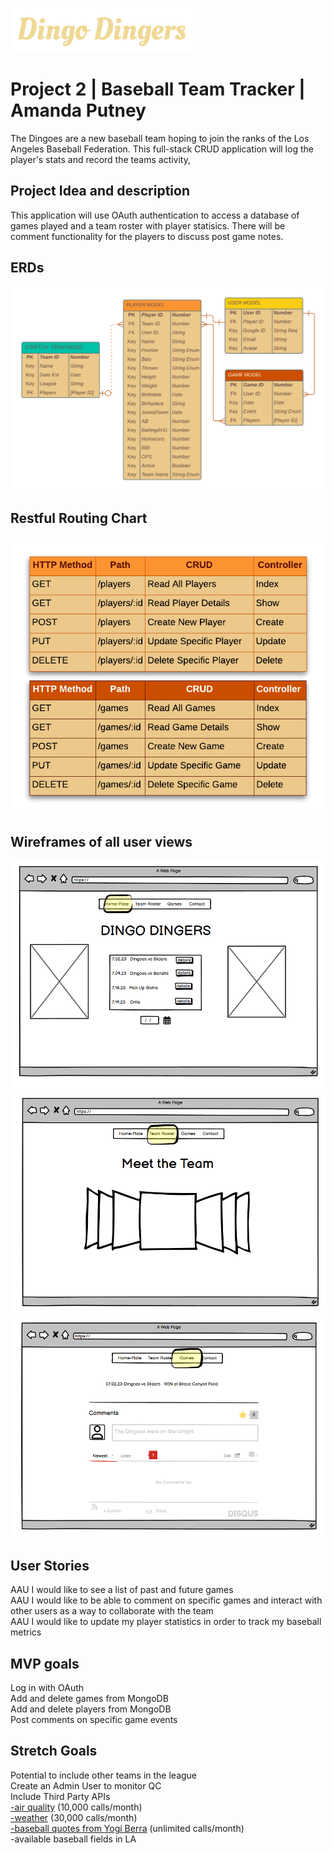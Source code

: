 ![Alt text](public/image/header.png)

# Project 2 | Baseball Team Tracker | Amanda Putney

The Dingoes are a new baseball team hoping to join the ranks of the Los Angeles Baseball Federation. This full-stack CRUD application will log the player's stats and record the teams activity,

## Project Idea and description

This application will use OAuth authentication to access a database of games played and a team roster with player statisics. There will be comment functionality for the players to discuss post game notes.

## ERDs

![Alt text](<public/image/Model databases.png>)

## Restful Routing Chart

![Alt text](public/image/CRUD_ROUTES.png)

## Wireframes of all user views

![Alt text](public/image/homplate.PNG)
![Alt text](public/image/teampage.PNG)
![Alt text](public/image/comments.PNG)

## User Stories

AAU I would like to see a list of past and future games \
AAU I would like to be able to comment on specific games and interact with other users as a way to collaborate with the team \
AAU I would like to update my player statistics in order to track my baseball metrics

## MVP goals

Log in with OAuth \
Add and delete games from MongoDB \
Add and delete players from MongoDB \
Post comments on specific game events

## Stretch Goals

Potential to include other teams in the league \
Create an Admin User to monitor QC \
Include Third Party APIs \
<a href = https://www.iqair.com/air-pollution-data-api>-air quality</a> (10,000 calls/month) \
<a href = https://openweathermap.org/api>-weather</a> (30,000 calls/month)\
<a href = https://rapidapi.com/cooperwalter/api/yogia-berra-quotes/>-baseball quotes from Yogi Berra</a> (unlimited calls/month) \
-available baseball fields in LA

